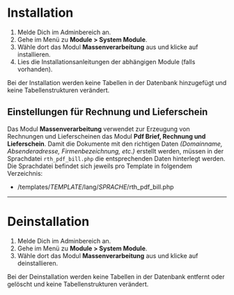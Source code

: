 # Installation
1. Melde Dich im Adminbereich an.
2. Gehe im Menü zu **Module > System Module**.
3. Wähle dort das Modul **Massenverarbeitung** aus und klicke auf installieren.
4. Lies die Installationsanleitungen der abhängigen Module (falls vorhanden).

Bei der Installation werden keine Tabellen in der Datenbank hinzugefügt und keine Tabellenstrukturen verändert.

## Einstellungen für Rechnung und Lieferschein
Das Modul **Massenverarbeitung** verwendet zur Erzeugung von Rechnungen und Lieferscheinen das Modul **Pdf Brief, Rechnung und Lieferschein**. Damit die Dokumente mit den richtigen Daten *(Domainname, Absenderadresse, Firmenbezeichnung, etc.)* erstellt werden, müssen in der Sprachdatei `rth_pdf_bill.php` die entsprechenden Daten hinterlegt werden. Die Sprachdatei befindet sich jeweils pro Template in folgendem Verzeichnis:

- /templates/*TEMPLATE*/lang/*SPRACHE*/rth_pdf_bill.php

---

# Deinstallation
1. Melde Dich im Adminbereich an.
2. Gehe im Menü zu **Module > System Module**.
3. Wähle dort das Modul **Massenverarbeitung** aus und klicke auf deinstallieren.

Bei der Deinstallation werden keine Tabellen in der Datenbank entfernt oder gelöscht und keine Tabellenstrukturen verändert.
